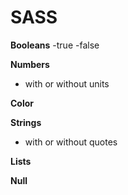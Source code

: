 # SASS

**Booleans**
  -true 
  -false
  
**Numbers**
  - with or without units

**Color**

**Strings** 
  - with or without quotes

**Lists**

**Null**



